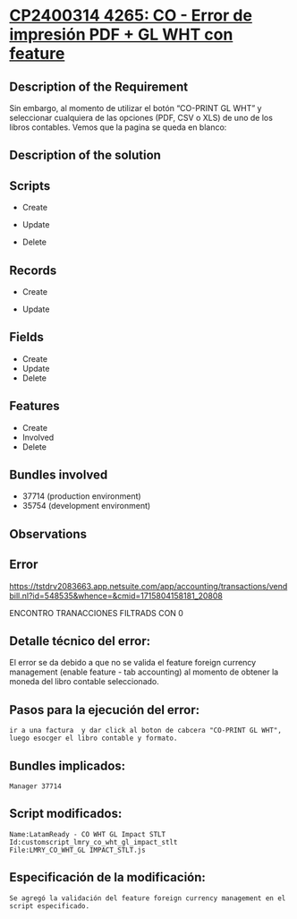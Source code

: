 
# [CP2400314    4265: CO - Error de impresión PDF + GL WHT con feature](https://docs.google.com/document/d/12uIMF_EN3Tfa4DdkY0WSw3XncpxT0Yt-xFQSuL9hlP0/edit)


## Description of the Requirement

Sin embargo, al momento de utilizar el botón “CO-PRINT GL WHT” y seleccionar cualquiera de las opciones (PDF, CSV o XLS) de uno de los libros contables. Vemos que la pagina se queda en blanco:


## Description of the solution


## Scripts
+ Create

+ Update
    
+ Delete

## Records
+ Create
   
+ Update
    
## Fields
+ Create
+ Update 
+ Delete

## Features
+ Create
+ Involved
+ Delete

## Bundles involved
+ 37714 (production environment)
+ 35754 (development environment)

## Observations
 

## Error




https://tstdrv2083663.app.netsuite.com/app/accounting/transactions/vendbill.nl?id=548535&whence=&cmid=1715804158181_20808





ENCONTRO TRANACCIONES FILTRADS CON 0


## Detalle técnico del error:
   El error se da debido a que no se valida el feature foreign currency management (enable feature - tab accounting) al momento de obtener la moneda del libro contable seleccionado.

## Pasos para la ejecución del error:
    ir a una factura  y dar click al boton de cabcera "CO-PRINT GL WHT", luego esocger el libro contable y formato.
## Bundles implicados:
    Manager 37714 
## Script modificados:
    Name:LatamReady - CO WHT GL Impact STLT
    Id:customscript_lmry_co_wht_gl_impact_stlt
    File:LMRY_CO_WHT_GL IMPACT_STLT.js
## Especificación de la modificación:
    Se agregó la validación del feature foreign currency management en el script especificado.